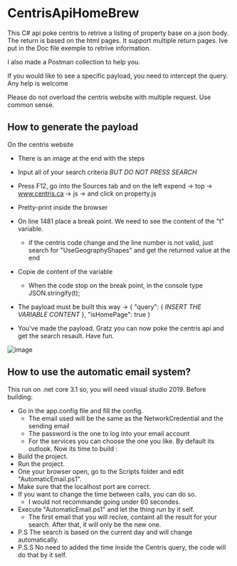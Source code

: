 # CentrisApiHomeBrew

This C# api poke centris to retrive a listing of property base on a json body.
The return is based on the html pages. It support multiple return pages.
Ive put in the Doc file exemple to retrive information.

I also made a Postman collection to help you.

If you would like to see a specific payload, you need to intercept the query.
Any help is welcome

Please do not overload the centris website with multiple request. Use common sense.

## How to generate the payload
On the centris website

- There is an image at the end with the steps
- Input all of your search criteria *BUT DO NOT PRESS SEARCH*
- Press F12, go into the Sources tab and on the left expend -> top -> www.centris.ca -> js -> and click on property.js
- Pretty-print inside the browser
- On line 1481 place a break point. We need to see the content of the "t" variable.
  - if the centris code change and the line number is not valid, just search for "UseGeographyShapes" and get the returned value at the end
- Copie de content of the variable
  - When the code stop on the break point, in the console type JSON.stringify(t);
- The payload must be built this way -> 
{
  "query": {
  *INSERT THE VARIABLE CONTENT*
  },
  "isHomePage": true
}

- You've made the payload. Gratz you can now poke the centris api and get the search resault. Have fun.

![image](https://user-images.githubusercontent.com/21128028/112655594-f083c100-8e26-11eb-9886-0ed87a1cce0c.png)

## How to use the automatic email system?
This run on .net core 3.1 so, you will need visual studio 2019.
Before building:
- Go in the app.config file and fill the config.
  - The email used will be the same as the NetworkCredential and the sending email
  - The password is the one to log into your email account
  - For the services you can choose the one you like. By default its outlook.
Now its time to build :
- Build the project.
- Run the project.
- One your browser open, go to the Scripts folder and edit "AutomaticEmail.ps1".
- Make sure that the localhost port are correct.
- If you want to change the time between calls, you can do so.
  - I would not recommande going under 60 secondes.
- Execute "AutomaticEmail.ps1" and let the thing run by it self.
  - The first email that you will recive, containt all the result for your search. After that, it will only be the new one.
- P.S The search is based on the current day and will change automatically.
- P.S.S No need to added the time inside the Centris query, the code will do that by it self.
